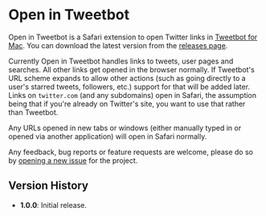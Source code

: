 # Open in Tweetbot
Open in Tweetbot is a Safari extension to open Twitter links in [Tweetbot for Mac][tapbots]. You can download the latest version from the [releases page][releases].

Currently Open in Tweetbot handles links to tweets, user pages and searches. All other links get opened in the browser normally. If Tweetbot's URL scheme expands to allow other actions (such as going directly to a user's starred tweets, followers, etc.) support for that will be added later. Links on `twitter.com` (and any subdomains) open in Safari, the assumption being that if you're already on Twitter's site, you want to use that rather than Tweetbot.

Any URLs opened in new tabs or windows (either manually typed in or opened via another application) will open in Safari normally.

Any feedback, bug reports or feature requests are welcome, please do so by [opening a new issue][issues] for the project.

## Version History
- **1.0.0**: Initial release.

[releases]: https://github.com/robmathers/tweetbotlinks/releases/
[issues]: https://github.com/robmathers/tweetbotlinks/issues
[tapbots]: http://tapbots.com/tweetbot_mac
